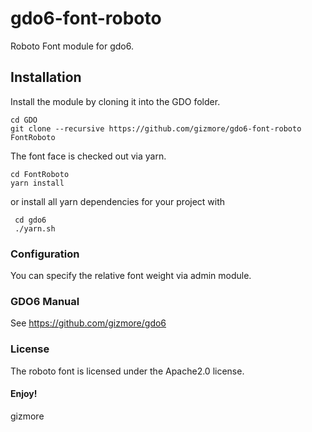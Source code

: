 # gdo6-font-roboto

Roboto Font module for gdo6.

## Installation

Install the module by cloning it into the GDO folder.

    cd GDO
    git clone --recursive https://github.com/gizmore/gdo6-font-roboto FontRoboto
    
The font face is checked out via yarn.

    cd FontRoboto
    yarn install
    
or install all yarn dependencies for your project with

     cd gdo6
     ./yarn.sh
     
   
### Configuration
You can specify the relative font weight via admin module.

### GDO6 Manual
See https://github.com/gizmore/gdo6

### License
The roboto font is licensed under the Apache2.0 license.

#### Enjoy!
gizmore
